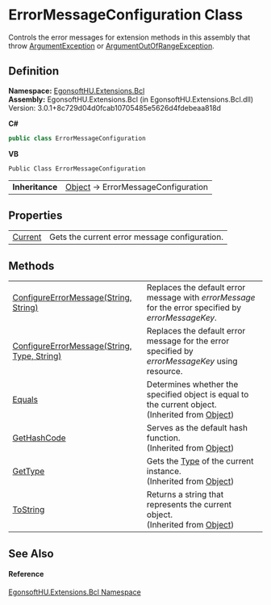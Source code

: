 # ErrorMessageConfiguration Class


Controls the error messages for extension methods in this assembly that throw <a href="https://learn.microsoft.com/dotnet/api/system.argumentexception" target="_blank" rel="noopener noreferrer">ArgumentException</a> or <a href="https://learn.microsoft.com/dotnet/api/system.argumentoutofrangeexception" target="_blank" rel="noopener noreferrer">ArgumentOutOfRangeException</a>.



## Definition
**Namespace:** <a href="N_EgonsoftHU_Extensions_Bcl.md">EgonsoftHU.Extensions.Bcl</a>  
**Assembly:** EgonsoftHU.Extensions.Bcl (in EgonsoftHU.Extensions.Bcl.dll) Version: 3.0.1+8c729d04d0fcab10705485e5626d4fdebeaa818d

**C#**
``` C#
public class ErrorMessageConfiguration
```
**VB**
``` VB
Public Class ErrorMessageConfiguration
```

<table><tr><td><strong>Inheritance</strong></td><td><a href="https://learn.microsoft.com/dotnet/api/system.object" target="_blank" rel="noopener noreferrer">Object</a>  →  ErrorMessageConfiguration</td></tr>
</table>



## Properties
<table>
<tr>
<td><a href="P_EgonsoftHU_Extensions_Bcl_ErrorMessageConfiguration_Current.md">Current</a></td>
<td>Gets the current error message configuration.</td></tr>
</table>

## Methods
<table>
<tr>
<td><a href="M_EgonsoftHU_Extensions_Bcl_ErrorMessageConfiguration_ConfigureErrorMessage.md">ConfigureErrorMessage(String, String)</a></td>
<td>Replaces the default error message with <em>errorMessage</em> for the error specified by <em>errorMessageKey</em>.</td></tr>
<tr>
<td><a href="M_EgonsoftHU_Extensions_Bcl_ErrorMessageConfiguration_ConfigureErrorMessage_1.md">ConfigureErrorMessage(String, Type, String)</a></td>
<td>Replaces the default error message for the error specified by <em>errorMessageKey</em> using resource.</td></tr>
<tr>
<td><a href="https://learn.microsoft.com/dotnet/api/system.object.equals#system-object-equals(system-object)" target="_blank" rel="noopener noreferrer">Equals</a></td>
<td>Determines whether the specified object is equal to the current object.<br />(Inherited from <a href="https://learn.microsoft.com/dotnet/api/system.object" target="_blank" rel="noopener noreferrer">Object</a>)</td></tr>
<tr>
<td><a href="https://learn.microsoft.com/dotnet/api/system.object.gethashcode" target="_blank" rel="noopener noreferrer">GetHashCode</a></td>
<td>Serves as the default hash function.<br />(Inherited from <a href="https://learn.microsoft.com/dotnet/api/system.object" target="_blank" rel="noopener noreferrer">Object</a>)</td></tr>
<tr>
<td><a href="https://learn.microsoft.com/dotnet/api/system.object.gettype" target="_blank" rel="noopener noreferrer">GetType</a></td>
<td>Gets the <a href="https://learn.microsoft.com/dotnet/api/system.type" target="_blank" rel="noopener noreferrer">Type</a> of the current instance.<br />(Inherited from <a href="https://learn.microsoft.com/dotnet/api/system.object" target="_blank" rel="noopener noreferrer">Object</a>)</td></tr>
<tr>
<td><a href="https://learn.microsoft.com/dotnet/api/system.object.tostring" target="_blank" rel="noopener noreferrer">ToString</a></td>
<td>Returns a string that represents the current object.<br />(Inherited from <a href="https://learn.microsoft.com/dotnet/api/system.object" target="_blank" rel="noopener noreferrer">Object</a>)</td></tr>
</table>

## See Also


#### Reference
<a href="N_EgonsoftHU_Extensions_Bcl.md">EgonsoftHU.Extensions.Bcl Namespace</a>  

